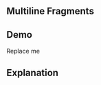 ## Multiline Fragments

## Demo

<div id="replaceMe" data-on-load="$$get('/examples/multiline_fragments/data')">
     Replace me
</div>

## Explanation
